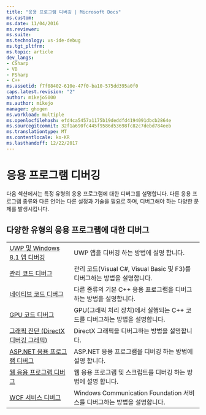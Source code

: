 ```yaml
---
title: "응용 프로그램 디버깅 | Microsoft Docs"
ms.custom: 
ms.date: 11/04/2016
ms.reviewer: 
ms.suite: 
ms.technology: vs-ide-debug
ms.tgt_pltfrm: 
ms.topic: article
dev_langs:
- CSharp
- VB
- FSharp
- C++
ms.assetid: f7f08402-610e-47f0-ba10-575dd395a0f0
caps.latest.revision: "2"
author: mikejo5000
ms.author: mikejo
manager: ghogen
ms.workload: multiple
ms.openlocfilehash: efd4ca5457a1175b19deddfd4194091dbcb2864e
ms.sourcegitcommit: 32f1a690fc445f9586d53698fc82c7debd784eeb
ms.translationtype: MT
ms.contentlocale: ko-KR
ms.lasthandoff: 12/22/2017
---
```

# <a name="debugging-applications"></a>응용 프로그램 디버깅
다음 섹션에서는 특정 유형의 응용 프로그램에 대한 디버그를 설명합니다. 다른 응용 프로그램 종류와 다른 언어는 다른 설정과 기술을 필요로 하며, 디버그해야 하는 다양한 문제를 발생시킵니다.  
  
## <a name="debugging-for-different-types-of-applications"></a>다양한 유형의 응용 프로그램에 대한 디버그  
  
|||  
|-|-|  
|[UWP 및 Windows 8.1 앱 디버깅](../debugger/debugging-windows-store-and-windows-universal-apps.md)|UWP 앱을 디버깅 하는 방법에 설명 합니다.|  
|[관리 코드 디버그](../debugger/debugging-managed-code.md)|관리 코드(Visual C#, Visual Basic 및 F3)를 디버그하는 방법을 설명합니다.|  
|[네이티브 코드 디버그](../debugger/debugging-native-code.md)|다른 종류의 기본 C++ 응용 프로그램을 디버그하는 방법을 설명합니다.|  
|[GPU 코드 디버그](../debugger/debugging-gpu-code.md)|GPU(그래픽 처리 장치)에서 실행되는 C++ 코드를 디버그하는 방법을 설명합니다.|  
|[그래픽 진단 (DirectX 디버깅 그래픽)](../debugger/visual-studio-graphics-diagnostics.md)|DirectX 그래픽을 디버그하는 방법을 설명합니다.|  
|[ASP.NET 응용 프로그램 디버그](../debugger/how-to-enable-debugging-for-aspnet-applications.md)|ASP.NET 응용 프로그램을 디버깅 하는 방법에 설명 합니다.| 
|[웹 응용 프로그램 디버그](../debugger/debugging-web-applications.md)|웹 응용 프로그램 및 스크립트를 디버깅 하는 방법에 설명 합니다.|  
|[WCF 서비스 디버그](../debugger/debugging-wcf-services.md)|Windows Communication Foundation 서비스를 디버그하는 방법을 설명합니다.|
